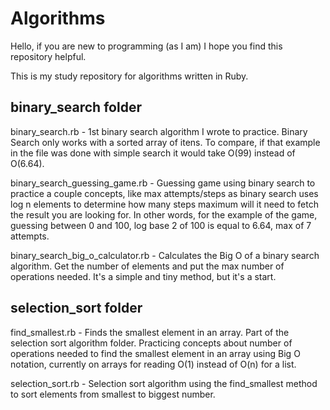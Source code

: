 # Algorithms

Hello, if you are new to programming (as I am) I hope you find this repository helpful.

This is my study repository for algorithms written in Ruby.

## binary_search folder

binary_search.rb - 1st binary search algorithm I wrote to practice. Binary Search only works with a sorted array of itens. To compare, if that example in the file was done with simple search it would take O(99) instead of O(6.64).

binary_search_guessing_game.rb - Guessing game using binary search to practice a couple concepts, like max attempts/steps as binary search uses log n elements to determine how many steps maximum will it need to fetch the result you are looking for. In other words, for the example of the game, guessing between 0 and 100, log base 2 of 100 is equal to 6.64, max of 7 attempts. 

binary_search_big_o_calculator.rb - Calculates the Big O of a binary search algorithm. Get the number of elements and put the max number of operations needed. It's a simple and tiny method, but it's a start.

## selection_sort folder

find_smallest.rb - Finds the smallest element in an array. Part of the selection sort algorithm folder. Practicing concepts about number of operations needed to find the smallest element in an array using Big O notation, currently on arrays for reading O(1) instead of O(n) for a list. 

selection_sort.rb - Selection sort algorithm using the find_smallest method to sort elements from smallest to biggest number.
